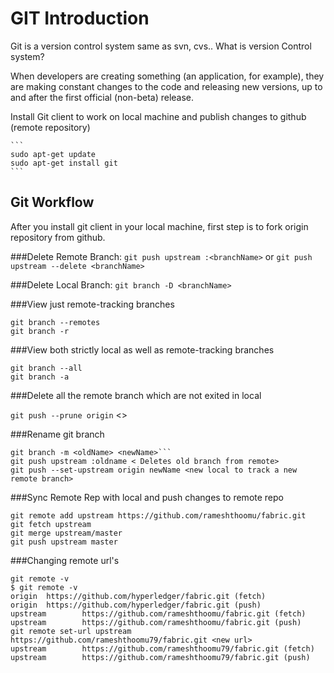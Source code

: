 # GIT Introduction

Git is a version control system same as svn, cvs.. What is version Control system? 

When developers are creating something (an application, for example), they are making constant changes to the code and releasing new versions, up to and after the first official (non-beta) release.

Install Git client to work on local machine and publish changes to github (remote repository)

    ```
    sudo apt-get update
    sudo apt-get install git
    ```
## Git Workflow
After you install git client in your local machine, first step is to fork origin repository from github.


###Delete Remote Branch:
`git push upstream :<branchName>` or `git push upstream --delete <branchName>`

###Delete Local Branch:
`git branch -D <branchName>`

###View just remote-tracking branches
```
git branch --remotes
git branch -r
```

###View both strictly local as well as remote-tracking branches
```
git branch --all
git branch -a
```
###Delete all the remote branch which are not exited in local

```git push --prune origin``` <<Double check remote name>>

###Rename git branch

```
git branch -m <oldName> <newName>```
git push upstream :oldname < Deletes old branch from remote>
git push --set-upstream origin newName <new local to track a new remote branch>
```

###Sync Remote Rep with local and push changes to remote repo
```
git remote add upstream https://github.com/rameshthoomu/fabric.git
git fetch upstream
git merge upstream/master
git push upstream master
```
###Changing remote url's
```
git remote -v
$ git remote -v
origin  https://github.com/hyperledger/fabric.git (fetch)
origin  https://github.com/hyperledger/fabric.git (push)
upstream        https://github.com/rameshthoomu/fabric.git (fetch)
upstream        https://github.com/rameshthoomu/fabric.git (push)
git remote set-url upstream https://github.com/rameshthoomu79/fabric.git <new url>
upstream        https://github.com/rameshthoomu79/fabric.git (fetch)
upstream        https://github.com/rameshthoomu79/fabric.git (push)
```
